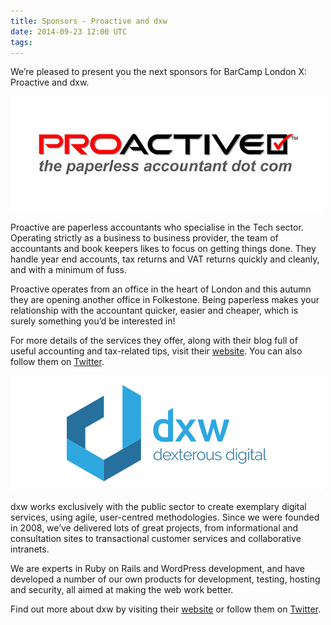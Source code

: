 ```yaml
---
title: Sponsors - Proactive and dxw
date: 2014-09-23 12:00 UTC
tags:
---
```


We’re pleased to present you the next sponsors for BarCamp London X: Proactive and dxw.

<img src="/images/sponsors/proactive.png">

Proactive are paperless accountants who specialise in the Tech sector. Operating strictly as a business to business provider, the team of accountants and book keepers likes to focus on getting things done. They handle year end accounts, tax returns and VAT returns quickly and cleanly, and with a minimum of fuss.

Proactive operates from an office in the heart of London and this autumn they are opening another office in Folkestone. Being paperless makes your relationship with the accountant quicker, easier and cheaper, which is surely something you’d be interested in!

For more details of the services they offer, along with their blog full of useful accounting and tax-related tips, visit their [website](http://www.proactive.uk.net/?page_id=2). You can also follow them on [Twitter](https://twitter.com/proactivepaul).


<img src="/images/sponsors/dxw.png">

dxw works exclusively with the public sector to create exemplary digital services, using agile, user-centred methodologies. Since we were founded in 2008, we’ve delivered lots of great projects, from informational and consultation sites to transactional customer services and collaborative intranets.

We are experts in Ruby on Rails and WordPress development, and have developed a number of our own products for development, testing, hosting and security, all aimed at making the web work better.

Find out more about dxw by visiting their [website](http://www.dxw.com/) or follow them on [Twitter](https://twitter.com/thedxw).
